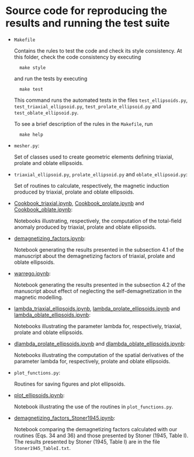 # Source code for reproducing the results and running the test suite

* `Makefile`

    Contains the rules to test the code and check its style consistency.
    At this folder, check the code consistency by executing

        make style

    and run the tests by executing

        make test

    This command runs the automated tests in the files `test_ellipsoids.py`,
    `test_triaxial_ellipsoid.py`, `test_prolate_ellipsoid.py` and `test_oblate_ellipsoid.py`.

    To see a brief description of the rules in the `Makefile`, run

        make help


* `mesher.py`:

    Set of classes used to create geometric elements defining triaxial, prolate
    and oblate ellipsoids.

* `triaxial_ellipsoid.py`, `prolate_ellipsoid.py` and `oblate_ellipsoid.py`:

    Set of routines to calculate, respectively, the magnetic induction produced by triaxial,
    prolate and oblate ellipsoids.

* [Cookbook_triaxial.ipynb](http://nbviewer.jupyter.org/github/pinga-lab/magnetic-ellipsoid/blob/master/code/Cookbook_triaxial.ipynb),
[Cookbook_prolate.ipynb](http://nbviewer.jupyter.org/github/pinga-lab/magnetic-ellipsoid/blob/master/code/Cookbook_prolate.ipynb) and
[Cookbook_oblate.ipynb](http://nbviewer.jupyter.org/github/pinga-lab/magnetic-ellipsoid/blob/master/code/Cookbook_oblate.ipynb):

    Notebooks illustrating, respectively, the computation of the total-field anomaly produced
    by triaxial, prolate and oblate ellipsoids.

* [demagnetizing_factors.ipynb](http://nbviewer.jupyter.org/github/pinga-lab/magnetic-ellipsoid/blob/master/code/demagnetizing_factors.ipynb):

    Notebook generating the results presented in the subsection 4.1 of the manuscript about
    the demagnetizing factors of triaxial, prolate and oblate ellipsoids.

* [warrego.ipynb](http://nbviewer.jupyter.org/github/pinga-lab/magnetic-ellipsoid/blob/master/code/warrego.ipynb):

    Notebook generating the results presented in the subsection 4.2 of the manuscript about
    effect of neglecting the self-demagnetization in the magnetic modelling.

* [lambda_triaxial_ellipsoids.ipynb](http://nbviewer.jupyter.org/github/pinga-lab/magnetic-ellipsoid/blob/master/code/lambda_triaxial_ellipsoids.ipynb),
[lambda_prolate_ellipsoids.ipynb](http://nbviewer.jupyter.org/github/pinga-lab/magnetic-ellipsoid/blob/master/code/lambda_prolate_ellipsoids.ipynb) and
[lambda_oblate_ellipsoids.ipynb](http://nbviewer.jupyter.org/github/pinga-lab/magnetic-ellipsoid/blob/master/code/lambda_oblate_ellipsoids.ipynb):

    Notebooks illustrating the parameter lambda for, respectively, triaxial,
    prolate and oblate ellipsoids.

* [dlambda_prolate_ellipsoids.ipynb](http://nbviewer.jupyter.org/github/pinga-lab/magnetic-ellipsoid/blob/master/code/dlambda_prolate_ellipsoids.ipynb) and
[dlambda_oblate_ellipsoids.ipynb](http://nbviewer.jupyter.org/github/pinga-lab/magnetic-ellipsoid/blob/master/code/dlambda_oblate_ellipsoids.ipynb):

    Notebooks illustrating the computation of the spatial derivatives of the
    parameter lambda for, respectively, prolate and oblate ellipsoids.

* `plot_functions.py`:

    Routines for saving figures and plot ellipsoids.

* [plot_ellipsoids.ipynb](http://nbviewer.jupyter.org/github/pinga-lab/magnetic-ellipsoid/blob/master/code/plot_ellipsoids.ipynb):

    Notebook illustrating the use of the routines in `plot_functions.py`.

* [demagnetizing_factors_Stoner1945.ipynb](http://nbviewer.jupyter.org/github/pinga-lab/magnetic-ellipsoid/blob/master/code/demagnetizing_factors_Stoner1945.ipynb):

    Notebook comparing the demagnetizing factors calculated with our routines (Eqs. 34 and 36) and those presented by
    Stoner (1945, Table I). The results presented by Stoner (1945, Table I) are in the file `Stoner1945_TableI.txt`.

